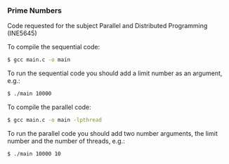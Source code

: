 ### Prime Numbers

Code requested for the subject Parallel and Distributed Programming (INE5645)

To compile the sequential code:
```sh
$ gcc main.c -o main
```
To run the sequential code you should add a limit number as an argument, e.g.:
```sh
$ ./main 10000
```

To compile the parallel code:
```sh
$ gcc main.c -o main -lpthread
```
To run the parallel code you should add two number arguments, the limit number and the number of threads, e.g.:
```sh
$ ./main 10000 10
```
